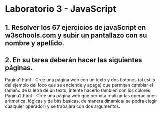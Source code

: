 # Laboratorio 3 - JavaScript
## 1. Resolver los 67 ejercicios de javaScript en w3schools.com y subir un pantallazo con su nombre y apellido.
## 2. En su tarea deberán hacer las siguientes páginas. 
Pagina1.html - Cree una página web con un texto y dos botones (al estilo del ejemplo del foco que se enciende y apaga) que permitan cambiar el tamaño de la letra de un texto, intente hacerlo también con los colores.
Pagina2.html - Cree una página web que permita realizar las operaciones aritmética, lógicas y de bits básicas, de manera dinámica( se podrá elegir cualquier operador) y se trabajará con dos argumentos.
